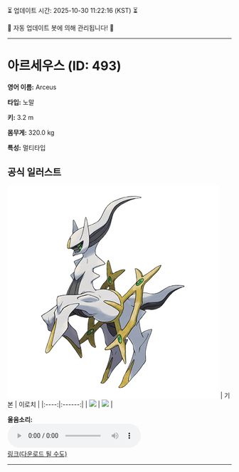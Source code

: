 
⏳ 업데이트 시간: 2025-10-30 11:22:16 (KST) ⏳

🤖 자동 업데이트 봇에 의해 관리됩니다! 🤖

---

# 아르세우스 (ID: 493)
**영어 이름:** Arceus

**타입:** 노말

**키:** 3.2 m

**몸무게:** 320.0 kg

**특성:** 멀티타입

## 공식 일러스트
![](https://raw.githubusercontent.com/PokeAPI/sprites/master/sprites/pokemon/other/official-artwork/493.png)
| 기본 | 이로치 |
|:----:|:------:|
| <img src="http://play.pokemonshowdown.com/sprites/ani/arceus.gif" width="200"> | <img src="http://play.pokemonshowdown.com/sprites/ani-shiny/arceus.gif" width="200"> |

**울음소리:**<br><audio controls src="https://raw.githubusercontent.com/PokeAPI/cries/main/cries/pokemon/latest/493.ogg"></audio><br> [링크(다운로드 될 수도)](https://raw.githubusercontent.com/PokeAPI/cries/main/cries/pokemon/latest/493.ogg)


---
